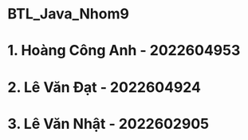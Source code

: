 # BTL_Java_Nhom9
# 1. Hoàng Công Anh - 2022604953
# 2. Lê Văn Đạt - 2022604924
# 3. Lê Văn Nhật - 2022602905
